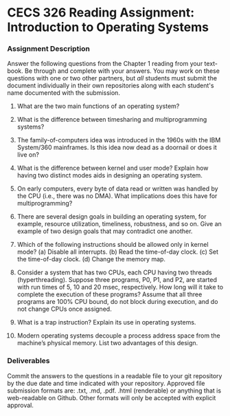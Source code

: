 # CECS 326 Reading Assignment: Introduction to Operating Systems

### Assignment Description
Answer the following questions from the Chapter 1 reading from your text- book. Be through and complete with your answers. You may work on these questions with one or two other partners, but *all* students must submit the document individually in their own repositories along with each student's name documented with the submission.

1. What are the two main functions of an operating system?

2. What is the difference between timesharing and multiprogramming systems?

3. The family-of-computers idea was introduced in the 1960s with the IBM System/360 mainframes. Is this idea now dead as a doornail or does it live on?

4. What is the difference between kernel and user mode? Explain how having two distinct modes aids in designing an operating system.

5. On early computers, every byte of data read or written was handled by the CPU (i.e., there was no DMA). What implications does this have for multiprogramming?

6. There are several design goals in building an operating system, for example, resource utilization, timeliness, robustness, and so on. Give an example of two design goals that may contradict one another.

7. Which of the following instructions should be allowed only in kernel mode?
    (a) Disable all interrupts.
    (b) Read the time-of-day clock.
    (c) Set the time-of-day clock. (d) Change the memory map.

8. Consider a system that has two CPUs, each CPU having two threads (hyperthreading). Suppose three programs, P0, P1, and P2, are started with run times of 5, 10 and 20 msec, respectively. How long will it take to complete the execution of these programs? Assume that all three programs are 100% CPU bound, do not block during execution, and do not change CPUs once assigned.

9. What is a trap instruction? Explain its use in operating systems.

10. Modern operating systems decouple a process address space from the machine’s physical memory. List two advantages of this design.

### Deliverables
Commit the answers to the questions in a readable file to your git repository by the due date and time indicated with your repository. Approved file submission formats are: .txt, .md, .pdf. .html (renderable) or anything that is web-readable on Github. Other formats will only be accepted with explicit approval.

